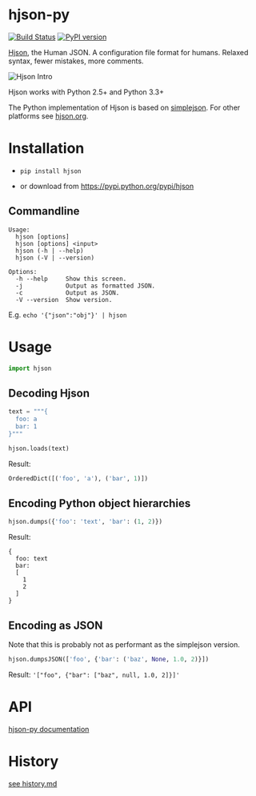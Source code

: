 # hjson-py

[![Build Status](https://img.shields.io/travis/hjson/hjson-py.svg?style=flat-square)](http://travis-ci.org/hjson/hjson-py)
[![PyPI version](https://img.shields.io/pypi/v/hjson.svg?style=flat-square)](https://pypi.python.org/pypi/hjson)

[Hjson](http://hjson.org), the Human JSON. A configuration file format for humans. Relaxed syntax, fewer mistakes, more comments.

![Hjson Intro](http://hjson.org/hjson1.gif)

Hjson works with Python 2.5+ and Python 3.3+

The Python implementation of Hjson is based on [simplejson](https://github.com/simplejson/simplejson). For other platforms see [hjson.org](http://hjson.org).

# Installation

- `pip install hjson`

- or download from https://pypi.python.org/pypi/hjson

## Commandline

```
Usage:
  hjson [options]
  hjson [options] <input>
  hjson (-h | --help)
  hjson (-V | --version)

Options:
  -h --help     Show this screen.
  -j            Output as formatted JSON.
  -c            Output as JSON.
  -V --version  Show version.
```

E.g. `echo '{"json":"obj"}' | hjson`

# Usage

```python
import hjson
```

## Decoding Hjson

```python
text = """{
  foo: a
  bar: 1
}"""

hjson.loads(text)
```

Result:
```python
OrderedDict([('foo', 'a'), ('bar', 1)])
```

## Encoding Python object hierarchies

```python
hjson.dumps({'foo': 'text', 'bar': (1, 2)})
```

Result:
```
{
  foo: text
  bar:
  [
    1
    2
  ]
}
```

## Encoding as JSON

Note that this is probably not as performant as the simplejson version.

```python
hjson.dumpsJSON(['foo', {'bar': ('baz', None, 1.0, 2)}])
```

Result:
`'["foo", {"bar": ["baz", null, 1.0, 2]}]'`



# API

[hjson-py documentation](http://hjson.github.io/hjson-py/)

# History

[see history.md](history.md)
